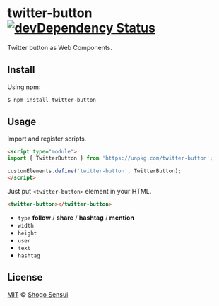 # twitter-button [![devDependency Status](https://david-dm.org/1000ch/twitter-button/dev-status.svg)](https://david-dm.org/1000ch/twitter-button?type=dev)

Twitter button as Web Components.

## Install

Using npm:

```bash
$ npm install twitter-button
```

## Usage

Import and register scripts.

```html
<script type="module">
import { TwitterButton } from 'https://unpkg.com/twitter-button';

customElements.define('twitter-button', TwitterButton);
</script>
```

Just put `<twitter-button>` element in your HTML.

```html
<twitter-button></twitter-button>
```

- `type` **follow** / **share** / **hashtag** / **mention**
- `width`
- `height`
- `user`
- `text`
- `hashtag`

## License

[MIT](https://1000ch.mit-license.org) © [Shogo Sensui](https://github.com/1000ch)